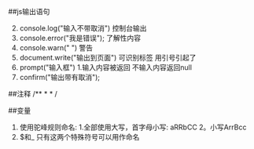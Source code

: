 ##js输出语句

2. console.log("输入不带取消")  控制台输出
3. console.error("我是错误"); 了解性内容
4. console.warn(" ")  警告
5. document.write("输出到页面") 可识别标签 用引号引起了
6. prompt("输入框")  1.输入内容被返回
不输入内容返回null
7. confirm("输出带有取消");

##注释
/**
  *
  *
/

##变量  

1. 使用驼峰规则命名: 1.全部使用大写，首字母小写: aRRbCC   2。小写ArrBcc
2. $和_ 只有这两个特殊符号可以用作命名